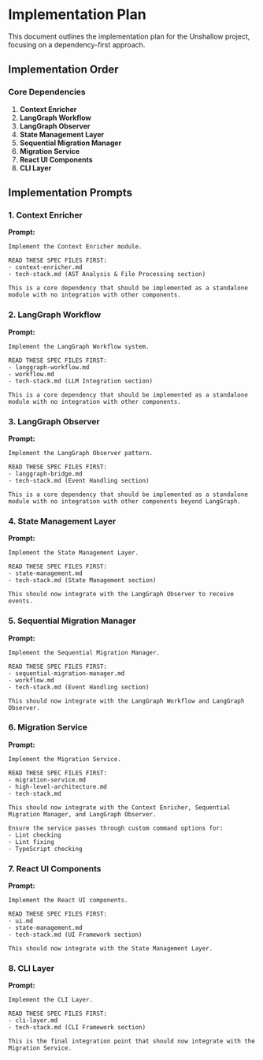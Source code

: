 # Implementation Plan

This document outlines the implementation plan for the Unshallow project, focusing on a dependency-first approach.

## Implementation Order

### Core Dependencies

1. **Context Enricher**
2. **LangGraph Workflow**
3. **LangGraph Observer**
4. **State Management Layer**
5. **Sequential Migration Manager**
6. **Migration Service**
7. **React UI Components**
8. **CLI Layer**

## Implementation Prompts

### 1. Context Enricher

**Prompt:**
```
Implement the Context Enricher module.

READ THESE SPEC FILES FIRST:
- context-enricher.md
- tech-stack.md (AST Analysis & File Processing section)

This is a core dependency that should be implemented as a standalone module with no integration with other components.
```

### 2. LangGraph Workflow

**Prompt:**
```
Implement the LangGraph Workflow system.

READ THESE SPEC FILES FIRST:
- langgraph-workflow.md
- workflow.md
- tech-stack.md (LLM Integration section)

This is a core dependency that should be implemented as a standalone module with no integration with other components.
```

### 3. LangGraph Observer

**Prompt:**
```
Implement the LangGraph Observer pattern.

READ THESE SPEC FILES FIRST:
- langgraph-bridge.md
- tech-stack.md (Event Handling section)

This is a core dependency that should be implemented as a standalone module with no integration with other components beyond LangGraph.
```

### 4. State Management Layer

**Prompt:**
```
Implement the State Management Layer.

READ THESE SPEC FILES FIRST:
- state-management.md
- tech-stack.md (State Management section)

This should now integrate with the LangGraph Observer to receive events.
```

### 5. Sequential Migration Manager

**Prompt:**
```
Implement the Sequential Migration Manager.

READ THESE SPEC FILES FIRST:
- sequential-migration-manager.md
- workflow.md
- tech-stack.md (Event Handling section)

This should now integrate with the LangGraph Workflow and LangGraph Observer.
```

### 6. Migration Service

**Prompt:**
```
Implement the Migration Service.

READ THESE SPEC FILES FIRST:
- migration-service.md
- high-level-architecture.md
- tech-stack.md

This should now integrate with the Context Enricher, Sequential Migration Manager, and LangGraph Observer.

Ensure the service passes through custom command options for:
- Lint checking
- Lint fixing
- TypeScript checking
```

### 7. React UI Components

**Prompt:**
```
Implement the React UI components.

READ THESE SPEC FILES FIRST:
- ui.md
- state-management.md
- tech-stack.md (UI Framework section)

This should now integrate with the State Management Layer.
```

### 8. CLI Layer

**Prompt:**
```
Implement the CLI Layer.

READ THESE SPEC FILES FIRST:
- cli-layer.md
- tech-stack.md (CLI Framework section)

This is the final integration point that should now integrate with the Migration Service.
``` 